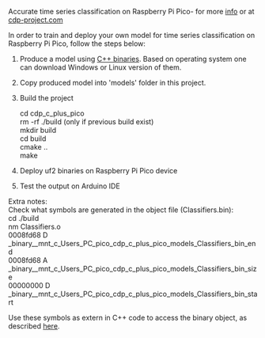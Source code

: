 Accurate time series classification on Raspberry Pi Pico-
for more [info](https://medium.com/@ivan_mitzev/accurate-time-series-classification-algorithm-on-raspberry-pi-pico-113a27523eac) or at [cdp-project.com](https://cdp-project.com)


In order to train and deploy your own model for time series classification on Raspberry Pi Pico, follow the steps below:  

1. Produce a model using [C++ binaries](https://github.com/naviveztim/CDP_C_plus_binaries). 
   Based on operating system one can download Windows or Linux version of them.  
2. Copy produced model into 'models' folder in this project.   
3. Build the project

	cd cdp_c_plus_pico  
	rm -rf ./build (only if previous build exist)  
	mkdir build  
	cd build  
	cmake ..  
	make  

4. Deploy uf2 binaries on Raspberry Pi Pico device  
5. Test the output on Arduino IDE  

Extra notes:  
Check what symbols are generated in the object file (Classifiers.bin):   
cd ./build  
nm  Classifiers.o  
0008fd68 D _binary__mnt_c_Users_PC_pico_cdp_c_plus_pico_models_Classifiers_bin_end  
0008fd68 A _binary__mnt_c_Users_PC_pico_cdp_c_plus_pico_models_Classifiers_bin_size  
00000000 D _binary__mnt_c_Users_PC_pico_cdp_c_plus_pico_models_Classifiers_bin_start  

Use these symbols as extern in C++ code to access the binary object, as described [here](https://medium.com/@ivan_mitzev/accurate-time-series-classification-algorithm-on-raspberry-pi-pico-113a27523eac).  

